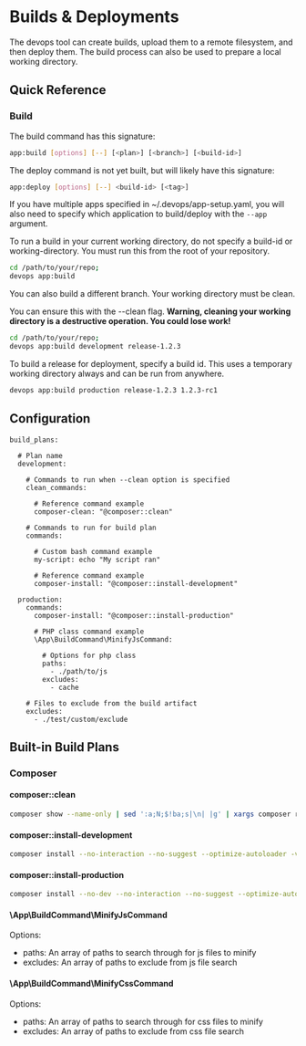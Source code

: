 Builds & Deployments
========================

The devops tool can create builds, upload them to a remote filesystem, and then deploy them. The build 
process can also be used to prepare a local working directory.

Quick Reference
---------------

### Build

The build command has this signature:

```bash
app:build [options] [--] [<plan>] [<branch>] [<build-id>]
```

The deploy command is not yet built, but will likely have this signature:
```bash
app:deploy [options] [--] <build-id> [<tag>]
```

If you have multiple apps specified in ~/.devops/app-setup.yaml, you will also need to specify which 
application to build/deploy with the `--app` argument.

To run a build in your current working directory, do not specify a build-id or working-directory. You must
run this from the root of your repository.
 
```bash
cd /path/to/your/repo;
devops app:build
```

You can also build a different branch. Your working directory must be clean. 

You can ensure this with the 
--clean flag. **Warning, cleaning your working directory is a destructive operation. You could lose work!**

```bash
cd /path/to/your/repo;
devops app:build development release-1.2.3
``` 

To build a release for deployment, specify a build id. This uses a temporary working directory always and
can be run from anywhere.

```bash
devops app:build production release-1.2.3 1.2.3-rc1
``` 

Configuration
-------------

```
build_plans:

  # Plan name
  development:
    
    # Commands to run when --clean option is specified
    clean_commands:       
    
      # Reference command example
      composer-clean: "@composer::clean"
    
    # Commands to run for build plan
    commands:
    
      # Custom bash command example
      my-script: echo "My script ran"
      
      # Reference command example
      composer-install: "@composer::install-development"
            
  production:
    commands:
      composer-install: "@composer::install-production"
    
      # PHP class command example
      \App\BuildCommand\MinifyJsCommand:
    
        # Options for php class
        paths: 
          - ./path/to/js
        excludes:
          - cache
    
    # Files to exclude from the build artifact
    excludes:
      - ./test/custom/exclude
```

Built-in Build Plans
--------------------

### Composer

#### composer::clean
```bash
composer show --name-only | sed ':a;N;$!ba;s|\n| |g' | xargs composer remove --no-plugins --no-interaction -vvv && git checkout composer.json composer.lock
```

#### composer::install-development
```bash
composer install --no-interaction --no-suggest --optimize-autoloader -vvv
```

#### composer::install-production
```bash
composer install --no-dev --no-interaction --no-suggest --optimize-autoloader -vvv
```

#### \App\BuildCommand\MinifyJsCommand

Options:
- paths: An array of paths to search through for js files to minify
- excludes: An array of paths to exclude from js file search

#### \App\BuildCommand\MinifyCssCommand

Options:
- paths: An array of paths to search through for css files to minify
- excludes: An array of paths to exclude from css file search